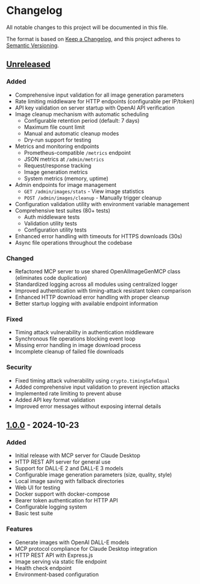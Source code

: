 # Changelog

All notable changes to this project will be documented in this file.

The format is based on [Keep a Changelog](https://keepachangelog.com/en/1.0.0/),
and this project adheres to [Semantic Versioning](https://semver.org/spec/v2.0.0.html).

## [Unreleased]

### Added
- Comprehensive input validation for all image generation parameters
- Rate limiting middleware for HTTP endpoints (configurable per IP/token)
- API key validation on server startup with OpenAI API verification
- Image cleanup mechanism with automatic scheduling
  - Configurable retention period (default: 7 days)
  - Maximum file count limit
  - Manual and automatic cleanup modes
  - Dry-run support for testing
- Metrics and monitoring endpoints
  - Prometheus-compatible `/metrics` endpoint
  - JSON metrics at `/admin/metrics`
  - Request/response tracking
  - Image generation metrics
  - System metrics (memory, uptime)
- Admin endpoints for image management
  - `GET /admin/images/stats` - View image statistics
  - `POST /admin/images/cleanup` - Manually trigger cleanup
- Configuration validation utility with environment variable management
- Comprehensive test suites (80+ tests)
  - Auth middleware tests
  - Validation utility tests
  - Configuration utility tests
- Enhanced error handling with timeouts for HTTPS downloads (30s)
- Async file operations throughout the codebase

### Changed
- Refactored MCP server to use shared OpenAIImageGenMCP class (eliminates code duplication)
- Standardized logging across all modules using centralized logger
- Improved authentication with timing-attack resistant token comparison
- Enhanced HTTP download error handling with proper cleanup
- Better startup logging with available endpoint information

### Fixed
- Timing attack vulnerability in authentication middleware
- Synchronous file operations blocking event loop
- Missing error handling in image download process
- Incomplete cleanup of failed file downloads

### Security
- Fixed timing attack vulnerability using `crypto.timingSafeEqual`
- Added comprehensive input validation to prevent injection attacks
- Implemented rate limiting to prevent abuse
- Added API key format validation
- Improved error messages without exposing internal details

## [1.0.0] - 2024-10-23

### Added
- Initial release with MCP server for Claude Desktop
- HTTP REST API server for general use
- Support for DALL-E 2 and DALL-E 3 models
- Configurable image generation parameters (size, quality, style)
- Local image saving with fallback directories
- Web UI for testing
- Docker support with docker-compose
- Bearer token authentication for HTTP API
- Configurable logging system
- Basic test suite

### Features
- Generate images with OpenAI DALL-E models
- MCP protocol compliance for Claude Desktop integration
- HTTP REST API with Express.js
- Image serving via static file endpoint
- Health check endpoint
- Environment-based configuration

[Unreleased]: https://github.com/yourusername/openai-image-gen-mcp/compare/v1.0.0...HEAD
[1.0.0]: https://github.com/yourusername/openai-image-gen-mcp/releases/tag/v1.0.0
